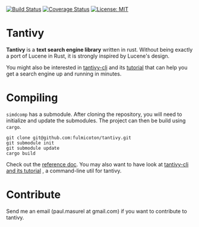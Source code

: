 [![Build Status](https://travis-ci.org/fulmicoton/tantivy.svg?branch=master)](https://travis-ci.org/fulmicoton/tantivy)
[![Coverage Status](https://coveralls.io/repos/github/fulmicoton/tantivy/badge.svg?branch=master)](https://coveralls.io/github/fulmicoton/tantivy?branch=master)
[![License: MIT](https://img.shields.io/badge/License-MIT-yellow.svg)](https://opensource.org/licenses/MIT)



# Tantivy

**Tantivy** is a **text search engine library** written in rust.
Without being exactly a port of Lucene in Rust, it is strongly inspired by Lucene's design.

You might also be interested in [tantivy-cli](https://github.com/fulmicoton/tantivy-cli) and its [tutorial](https://github.com/fulmicoton/tantivy-cli) 
that can help you get a search engine up and running in minutes.

# Compiling 

`simdcomp` has a submodule.
After cloning the repository, you will need to initialize and update
the submodules. The project can then be build using `cargo`.

    git clone git@github.com:fulmicoton/tantivy.git
    git submodule init
    git submodule update
    cargo build


Check out the [reference doc](http://fulmicoton.com/tantivy/tantivy/index.html).
You may also want to have look at [tantivy-cli and its tutorial](https://github.com/fulmicoton/tantivy-cli) , a command-line util for tantivy.


# Contribute

Send me an email (paul.masurel at gmail.com) if you want to contribute to tantivy. 